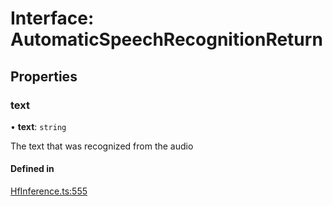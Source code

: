 # Interface: AutomaticSpeechRecognitionReturn

## Properties

### text

• **text**: `string`

The text that was recognized from the audio

#### Defined in

[HfInference.ts:555](https://github.com/huggingface/huggingface.js/blob/main/packages/inference/src/HfInference.ts#L555)
